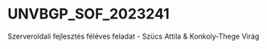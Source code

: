 # UNVBGP_SOF_2023241
Szerveroldali fejlesztés féléves feladat - Szücs Attila &amp; Konkoly-Thege Virág
